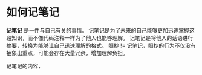 # 如何记笔记

**记笔记** 是一件与自己有关的事情。
记笔记是为了未来的自己能够更加迅速掌握这段知识，而不像代码注释一样为了他人也能够理解。
记笔记是将他人的话语进行摘要，转换为能够让自己迅速理解的格式。
照抄 != 记笔记，照抄的行为不仅没有抽象出重点，可能会存在大量冗余，增加理解负担。

记笔记的内容，




